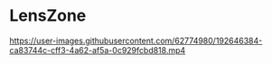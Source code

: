 # LensZone

https://user-images.githubusercontent.com/62774980/192646384-ca83744c-cff3-4a62-af5a-0c929fcbd818.mp4

